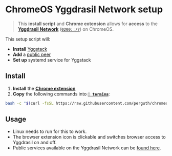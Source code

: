 # ChromeOS Yggdrasil Network setup

> This **install script** and **Chrome extension** allows for **access** to the **[Yggdrasil Network](https://yggdrasil-network.github.io/)** ([`0200::/7`](https://yggdrasil-network.github.io/2018/07/28/addressing.html)) on ChromeOS.

This setup script will:

- **Install** [Yggstack](https://github.com/yggdrasil-network/yggstack)
- **Add** a [public peer](https://ygg.thingylabs.io/)
- **Set up** systemd service for Yggstack

## Install

1. **Install** the **[Chrome extension](https://chrome.google.com/webstore/detail/yggdrasil-via-%60localhost8/hcgljgobhoaeojnhikfmnhdpmgbmflec)**
1. **Copy** the following commands into **[`🔣 termina`](https://support.google.com/chromebook/thread/565904)**:
```bash
bash -c "$(curl -fsSL https://raw.githubusercontent.com/perguth/chromeos-yggdrasil-network-setup/master/setup.sh)"
```

## Usage

- Linux needs to run for this to work.
- The browser extension icon is clickable and switches browser access to Yggdrasil on and off.
- Public services available on the Yggdrasil Network can be [found here](https://yggdrasil-network.github.io/services.html).
